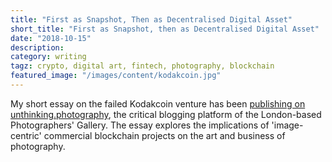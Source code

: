 ```yaml
---
title: "First as Snapshot, Then as Decentralised Digital Asset"
short_title: "First as Snapshot, then as Decentralised Digital Asset"
date: "2018-10-15"
description:
category: writing
tagz: crypto, digital art, fintech, photography, blockchain
featured_image: "/images/content/kodakcoin.jpg"
---
```


My short essay on the failed Kodakcoin venture has been [publishing on unthinking.photography](https://unthinking.photography/articles/first-as-snapshot-then-as-decentralised-digital-asset), the critical blogging platform of the London-based Photographers' Gallery. The essay explores the implications of 'image-centric' commercial blockchain projects on the art and business of photography.
